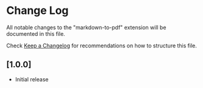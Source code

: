 # Change Log

All notable changes to the "markdown-to-pdf" extension will be documented in this file.

Check [Keep a Changelog](http://keepachangelog.com/) for recommendations on how to structure this file.

## [1.0.0]

- Initial release